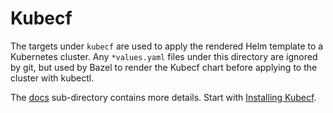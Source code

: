 # Kubecf

The targets under `kubecf` are used to apply the rendered Helm template to a Kubernetes cluster.
Any `*values.yaml` files under this directory are ignored by git, but used by Bazel to render the
Kubecf chart before applying to the cluster with kubectl.

The [docs](./docs/) sub-directory contains more details. Start with
[Installing Kubecf](./docs/installing.md).
